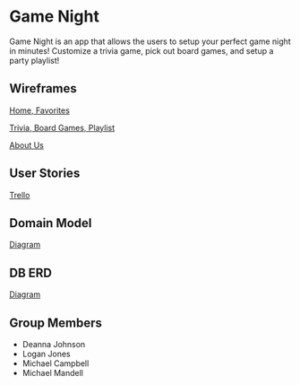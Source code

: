# Game Night

Game Night is an app that allows the users to setup your perfect game night in minutes! Customize a trivia game, pick out board games, and setup a party playlist!

## Wireframes

[Home, Favorites](https://wireframe.cc/gir52U)

[Trivia, Board Games, Playlist](https://wireframe.cc/Dh9LnK)

[About Us](https://wireframe.cc/nIFOrj)

## User Stories

[Trello](https://trello.com/c/L2DfGHp8)

## Domain Model

[Diagram](https://docs.google.com/document/d/1bdBOptPR8rW_zPBREWHdcZtzjzthcTh0PZkh01S20Og/edit#heading=h.b0wdybxdnh1c)

## DB ERD

[Diagram](https://docs.google.com/document/d/1qGv34ykVMfzGHkn0zwMsgvG2mu41S8j8dPw4lXFZhhA/edit)

## Group Members

* Deanna Johnson
* Logan Jones
* Michael Campbell
* Michael Mandell
